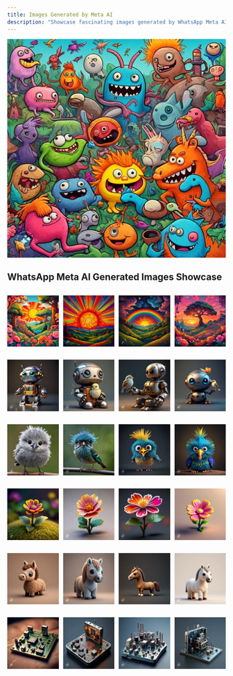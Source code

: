 ```yaml
---
title: Images Generated by Meta AI
description: "Showcase fascinating images generated by WhatsApp Meta AI."
---
```



![](IMG-20240629-WA0047.jpg)


## WhatsApp Meta AI Generated Images Showcase
 

<div class="container-igma">
<img src="IMG-20240629-WA0077.jpg" alt="" >
<img src="IMG-20240701-WA0021.jpg" alt="" >
<img src="IMG-20240701-WA0024.jpg" alt="" >
<img src="IMG-20240701-WA0165.jpg" alt="" >
</div>



<div class="container-igma">
<img src="IMG-20240701-WA0188.jpg" alt="" >
<img src="IMG-20240701-WA0189.jpg" alt="" >
<img src="IMG-20240701-WA0190.jpg" alt="" >
<img src="IMG-20240701-WA0192.jpg" alt="" >
</div>





<div class="container-igma">
<img src="IMG-20240629-WA0041.jpg" alt="" >
<img src="IMG-20240701-WA0039.jpg" alt="" >
<img src="IMG-20240701-WA0040.jpg" alt="" >
<img src="IMG-20240701-WA0044.jpg" alt="" >
</div>





<div class="container-igma">
<img src="IMG-20240701-WA0566.jpg" alt="" >
<img src="IMG-20240701-WA0576.jpg" alt="" >
<img src="IMG-20240701-WA0569.jpg" alt="" >
<img src="IMG-20240701-WA0577.jpg" alt="" >
</div>




<div class="container-igma">
<img src="IMG-20240701-WA0750.jpg" alt="" >
<img src="IMG-20240701-WA0754.jpg" alt="" >
<img src="IMG-20240701-WA0759.jpg" alt="" >
<img src="IMG-20240701-WA0775.jpg" alt="" >
</div>





<div class="container-igma">
<img src="IMG-20240701-WA0592.jpg" alt="" >
<img src="IMG-20240701-WA0594.jpg" alt="" >
<img src="IMG-20240701-WA0598.jpg" alt="" >
<img src="IMG-20240701-WA0599.jpg" alt="" >
</div>



<style>
 
.container-igma {
    display: grid;
    gap: 10px; 
    margin: 30px 0;
}

/* For large screens */
@media (min-width: 768px) {
    .container-igma {
        grid-template-columns: repeat(4, 1fr);
    }
} 
/* For small screens */
@media (max-width: 767px) {
    .container-igma {
        grid-template-columns: repeat(2, 1fr);
    }
} 
</style>    